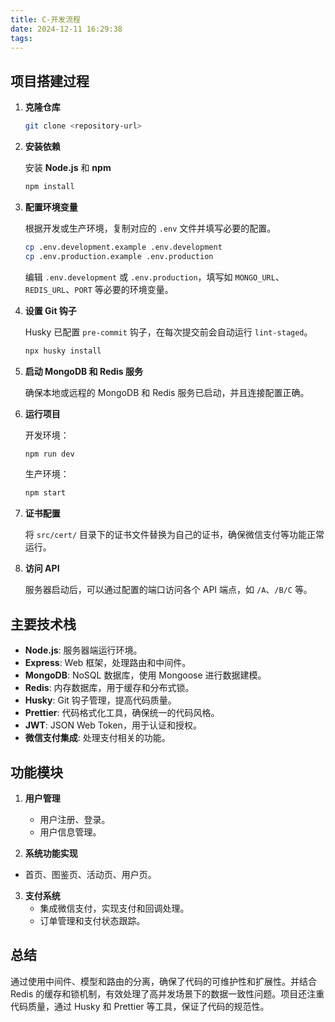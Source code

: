 ```yaml
---
title: C-开发流程
date: 2024-12-11 16:29:38
tags:
---
```

## 项目搭建过程

1. **克隆仓库**

   ```bash
   git clone <repository-url>
   ```

2. **安装依赖**

   安装 **Node.js** 和 **npm**

   ```bash
   npm install
   ```

3. **配置环境变量**

   根据开发或生产环境，复制对应的 `.env` 文件并填写必要的配置。

   ```bash
   cp .env.development.example .env.development
   cp .env.production.example .env.production
   ```

   编辑 `.env.development` 或 `.env.production`，填写如 `MONGO_URL`、`REDIS_URL`、`PORT` 等必要的环境变量。

4. **设置 Git 钩子**

   Husky 已配置 `pre-commit` 钩子，在每次提交前会自动运行 `lint-staged`。

   ```bash
   npx husky install
   ```

5. **启动 MongoDB 和 Redis 服务**

   确保本地或远程的 MongoDB 和 Redis 服务已启动，并且连接配置正确。

6. **运行项目**

   开发环境：

   ```bash
   npm run dev
   ```

   生产环境：

   ```bash
   npm start
   ```

7. **证书配置**

   将 `src/cert/` 目录下的证书文件替换为自己的证书，确保微信支付等功能正常运行。

8. **访问 API**

   服务器启动后，可以通过配置的端口访问各个 API 端点，如 `/A`、`/B/C` 等。

## 主要技术栈

- **Node.js**: 服务器端运行环境。
- **Express**: Web 框架，处理路由和中间件。
- **MongoDB**: NoSQL 数据库，使用 Mongoose 进行数据建模。
- **Redis**: 内存数据库，用于缓存和分布式锁。
- **Husky**: Git 钩子管理，提高代码质量。
- **Prettier**: 代码格式化工具，确保统一的代码风格。
- **JWT**: JSON Web Token，用于认证和授权。
- **微信支付集成**: 处理支付相关的功能。

## 功能模块

1. **用户管理**
   - 用户注册、登录。
   - 用户信息管理。

2. **系统功能实现**
  - 首页、图鉴页、活动页、用户页。

3. **支付系统**
   - 集成微信支付，实现支付和回调处理。
   - 订单管理和支付状态跟踪。


## 总结

通过使用中间件、模型和路由的分离，确保了代码的可维护性和扩展性。并结合 Redis 的缓存和锁机制，有效处理了高并发场景下的数据一致性问题。项目还注重代码质量，通过 Husky 和 Prettier 等工具，保证了代码的规范性。

